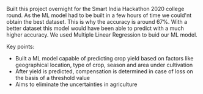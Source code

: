Built this project overnight for the Smart India Hackathon 2020 college round. As the ML model had to be built in a few hours of time we could'nt obtain the best dataset. This is why the accuracy is around 67%. With a better dataset this model would have been able to predict with a much higher accuracy. We used Multiple Linear Regression to buid our ML model.

Key points:
- Built a ML model capable of predicting crop yield based on factors like geographical location, type of crop, season and area under cultivation
- After yield is predicted, compensation is determined in case of loss on the basis of a threshold value
- Aims to eliminate the uncertainties in agriculture
